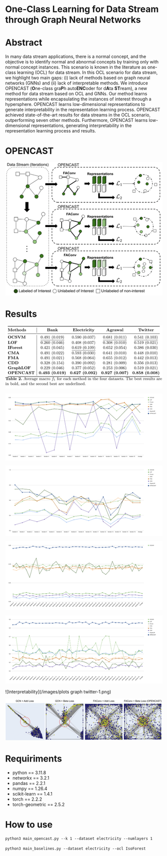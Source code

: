 # One-Class Learning for Data Stream through Graph Neural Networks

# Abstract 
In many data stream applications, there is a normal concept, and the objective is to identify normal and abnormal concepts by training only with normal concept instances. This scenario is known in the literature as one-class learning (OCL) for data stream. In this OCL scenario for data stream, we highlight two main gaps: (i) lack of methods based on graph neural networks (GNNs) and (ii) lack of interpretable methods. We introduce OPENCAST (**O**ne-class gra**P**h auto**ENC**oder for d**A**ta **ST**ream), a new method for data stream based on OCL and GNNs. Our method learns representations while encapsulating the instances of interest through a hypersphere. OPENCAST learns low-dimensional representations to generate interpretability in the representation learning process. OPENCAST achieved state-of-the-art results for data streams in the OCL scenario, outperforming seven other methods. Furthermore, OPENCAST learns low-dimensional representations, generating interpretability in the representation learning process and results.

# OPENCAST
![Proposal](/images/OPENCAST-1.png)

# Results
![Results](/images/results.png)

![Bank](/images/chart_bank-1.png)

![Electricity](/images/chart_elec-1.png)

![Argawal](/images/chart_arga-1.png)

![Twitter](/images/chart_twitter-1.png)

![Interpretability](/images/plots graph twitter-1.png)

![Ablation](/images/Ablation-1.png)

# Requiriments
 - python == 3.11.8
 - networkx == 3.2.1
 - pandas == 2.2.1
 - numpy == 1.26.4
 - scikit-learn == 1.4.1
 - torch == 2.2.2
 - torch-geometric == 2.5.2

# How to use
```
python3 main_opencast.py --k 1 --dataset electricity --numlayers 1

python3 main_baselines.py --dataset electricity --ocl IsoForest
```
